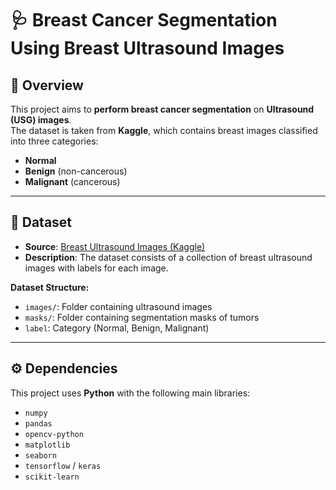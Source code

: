 # 🩺 Breast Cancer Segmentation Using Breast Ultrasound Images

## 📌 Overview
This project aims to **perform breast cancer segmentation** on **Ultrasound (USG) images**.  
The dataset is taken from **Kaggle**, which contains breast images classified into three categories:  
- **Normal**  
- **Benign** (non-cancerous)  
- **Malignant** (cancerous)  

---

## 📂 Dataset
- **Source**: [Breast Ultrasound Images (Kaggle)](https://www.kaggle.com/datasets/aryashah2k/breast-ultrasound-images-dataset)  
- **Description**: The dataset consists of a collection of breast ultrasound images with labels for each image.  

**Dataset Structure:**
- `images/`: Folder containing ultrasound images  
- `masks/`: Folder containing segmentation masks of tumors  
- `label`: Category (Normal, Benign, Malignant)  

---

## ⚙️ Dependencies
This project uses **Python** with the following main libraries:

- `numpy`  
- `pandas`  
- `opencv-python`  
- `matplotlib`  
- `seaborn`  
- `tensorflow` / `keras`  
- `scikit-learn`  
